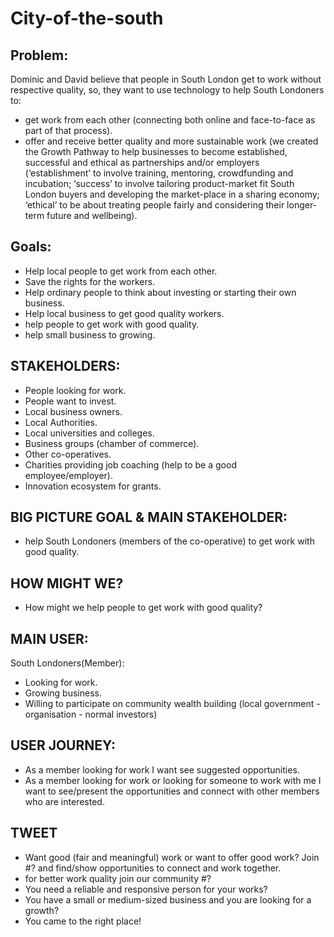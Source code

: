 # City-of-the-south

## Problem:

Dominic and David believe that people in South London get to work without respective quality, so, they want to use technology to help South Londoners to:

- get work from each other (connecting both online and face-to-face as part of that process).
- offer and receive better quality and more sustainable work (we created the Growth Pathway to help businesses to become established, successful and ethical as partnerships and/or employers (‘establishment’ to involve training, mentoring, crowdfunding and incubation; ‘success’ to involve tailoring product-market fit South London buyers and developing the market-place in a sharing economy; ‘ethical’ to be about treating people fairly and considering their longer-term future and wellbeing).

## Goals:

- Help local people to get work from each other.
- Save the rights for the workers.
- Help ordinary people to think about investing or starting their own business.
- Help local business to get good quality workers.
- help people to get work with good quality.
- help small business to growing.

## STAKEHOLDERS:

- People looking for work.
- People want to invest.
- Local business owners.
- Local Authorities.
- Local universities and colleges.
- Business groups (chamber of commerce).
- Other co-operatives.
- Charities providing job coaching (help to be a good employee/employer).
- Innovation ecosystem for grants.

## BIG PICTURE GOAL & MAIN STAKEHOLDER:

- help South Londoners (members of the co-operative) to get work with good quality.

## HOW MIGHT WE?

- How might we help people to get work with good quality?

## MAIN USER:

South Londoners(Member):

- Looking for work.
- Growing business.
- Willing to participate on community wealth building (local government - organisation - normal investors)

## USER JOURNEY:

- As a member looking for work I want see suggested opportunities.
- As a member looking for work or looking for someone to work with me I want to see/present the opportunities and connect with other members who are interested.

## TWEET

- Want good (fair and meaningful) work or want to offer good work? Join #? and find/show opportunities to connect and work together.
- for better work quality join our community #?
- You need a reliable and responsive person for your works?
- You have a small or medium-sized business and you are looking for a growth?
- You came to the right place!
